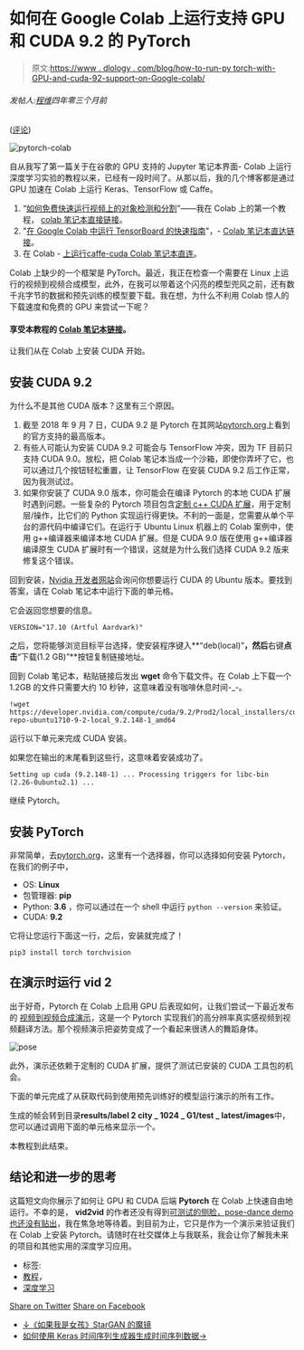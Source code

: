 # 如何在 Google Colab 上运行支持 GPU 和 CUDA 9.2 的 PyTorch

> 原文:[https://www . dlology . com/blog/how-to-run-py torch-with-GPU-and-cuda-92-support-on-Google-colab/](https://www.dlology.com/blog/how-to-run-pytorch-with-gpu-and-cuda-92-support-on-google-colab/)

###### 发帖人:[程维](/blog/author/Chengwei/)四年零三个月前

([评论](/blog/how-to-run-pytorch-with-gpu-and-cuda-92-support-on-google-colab/#disqus_thread))

![pytorch-colab](../Images/bcb28accdfd5a44b693a111ee9b9f7cc.png)

自从我写了第一篇关于在谷歌的 GPU 支持的 Jupyter 笔记本界面- Colab 上运行深度学习实验的教程以来，已经有一段时间了。从那以后，我的几个博客都是通过 GPU 加速在 Colab 上运行 Keras、TensorFlow 或 Caffe。

1.  “[如何免费快速运行视频上的对象检测和分割](https://www.dlology.com/blog/how-to-run-object-detection-and-segmentation-on-video-fast-for-free/)”——我在 Colab 上的第一个教程， [colab 笔记本直接链接](https://drive.google.com/file/d/11yXcMidH2rmnvy5GxFAr0M_0mABr1M_-/view?usp=sharing)。
2.  "[在 Google Colab 中运行 TensorBoard 的快速指南](https://www.dlology.com/blog/quick-guide-to-run-tensorboard-in-google-colab/)"，- [Colab 笔记本直达链接](https://drive.google.com/file/d/1afN2SALDooZIHbBGmWZMT6cZ8ccVElWk/view?usp=sharing)。
3.  在 Colab - [上运行<g class="gr_ gr_82 gr-alert gr_spell gr_inline_cards gr_run_anim ContextualSpelling" id="82" data-gr-id="82">caffe</g>-cuda Colab 笔记本直连](https://drive.google.com/file/d/1jqBo2hpFY_xNeFHDf5l1h6q_VTcRTRlQ/view?usp=sharing)。

Colab 上缺少的一个框架是 PyTorch。最近，我正在检查一个需要在 Linux 上运行的视频到视频合成模型，此外，在我可以带着这个闪亮的模型兜风之前，还有数千兆字节的数据和预先训练的模型要下载。我在想，为什么不利用 Colab 惊人的下载速度和免费的 GPU 来尝试一下呢？

#### 享受本教程的 [Colab 笔记本链接](https://colab.research.google.com/drive/1ldg8DbTpe0M8PaioPBmwIwqs-DkH-ha9)。

让我们从在 Colab 上安装 CUDA 开始。

## 安装 CUDA 9.2

为什么不是其他 CUDA 版本？这里有三个原因。

1.  截至 2018 年 9 月 7 日，CUDA 9.2 是 Pytorch 在其网站[pytorch.org](https://pytorch.org/)上看到的官方支持的最高版本。
2.  有些人可能认为安装 CUDA 9.2 可能会与 TensorFlow 冲突，因为 TF 目前只支持 CUDA 9.0。放松，把 Colab 笔记本当成一个沙箱，即使你弄坏了它，也可以通过几个按钮轻松重置，让 TensorFlow 在安装 CUDA 9.2 后工作正常，因为我测试过。
3.  如果你安装了 CUDA 9.0 版本，你可能会在编译 Pytorch 的本地 CUDA 扩展时遇到问题。一些复杂的 Pytorch 项目包含[定制 c++ CUDA 扩展](https://pytorch.org/tutorials/advanced/cpp_extension.html#integrating-a-c-cuda-operation-with-pytorch)，用于定制层/操作，比它们的 Python 实现运行得更快。不利的一面是，您需要从单个平台的源代码中编译它们。在运行于 Ubuntu Linux 机器上的 Colab 案例中，使用 g++编译器来编译本地 CUDA 扩展。但是 CUDA 9.0 版在使用 g++编译器编译原生 CUDA 扩展时有一个错误，这就是为什么我们选择 CUDA 9.2 版来修复这个错误。

回到安装，[Nvidia 开发者网站](https://developer.nvidia.com/cuda-downloads)会询问你想要运行 CUDA 的 Ubuntu 版本。要找到答案，请在 Colab 笔记本中运行下面的单元格。

它会返回您想要的信息。

```
VERSION="17.10 (Artful Aardvark)"
```

之后，您将能够浏览目标平台选择，使安装程序键入**“deb(local)”**，然后**右键**点击**“下载(1.2 GB)”**按钮复制链接地址。

回到 Colab 笔记本，粘贴链接后发出 **wget** 命令下载文件。在 Colab 上下载一个 1.2GB 的文件只需要大约 10 秒钟，这意味着没有咖啡休息时间-_-。

```
!wget https://developer.nvidia.com/compute/cuda/9.2/Prod2/local_installers/cuda-repo-ubuntu1710-9-2-local_9.2.148-1_amd64
```

运行以下单元来完成 CUDA 安装。

如果您在输出的末尾看到这些行，这意味着安装成功了。

```
Setting up cuda (9.2.148-1) ... Processing triggers for libc-bin (2.26-0ubuntu2.1) ...
```

继续 Pytorch。

## 安装 PyTorch

非常简单，去[pytorch.org](pytorch.org)，这里有一个选择器，你可以选择如何安装 Pytorch，在我们的例子中，

*   OS: **Linux**
*   包管理器: **pip**
*   Python: **3.6** ，你可以通过<g class="gr_ gr_77 gr-alert gr_gramm gr_inline_cards gr_run_anim Style multiReplace" id="77" data-gr-id="77">在</g>一个 shell 中运行 `python --version` <g class="gr_ gr_77 gr-alert gr_gramm gr_inline_cards gr_disable_anim_appear Style multiReplace" id="77" data-gr-id="77">来验证。</g>
*   CUDA: **9.2**

它将让您运行下面这一行，之后，安装就完成了！

```
pip3 install torch torchvision
```

## 在演示时运行 vid 2

出于好奇，Pytorch 在 Colab 上启用 GPU 后表现如何，让我们尝试一下最近发布的 [视频到视频合成演示](https://github.com/NVIDIA/vid2vid)，这是一个 Pytorch 实现我们的高分辨率真实感视频到视频翻译方法。那个视频演示把姿势变成了一个看起来很诱人的舞蹈身体。

![pose](../Images/230e5fab4eafbdca95e9271fc9f4f0ee.png)

此外，演示还依赖于定制的 CUDA 扩展，提供了测试已安装的 CUDA 工具包的机会。

下面的单元完成了从获取代码到使用预先训练好的模型运行演示的所有工作。

生成的帧会转到目录**results/label 2 city _ 1024 _ G1/test _ latest/images**中，您可以通过调用下面的单元格来显示一个。

本教程到此结束。

## 结论和进一步的思考

这篇短文向你展示了如何让 GPU 和 CUDA 后端 **Pytorch** 在 Colab 上快速自由地运行。不幸的是， **vid2vid** 的作者还没有得到[可测试的侧脸，pose-dance demo 也还没有贴出](https://github.com/NVIDIA/vid2vid/issues/24#issuecomment-417463746)，我在焦急地等待着。到目前为止，它只是作为一个演示来验证我们在 Colab 上安装 Pytorch。请随时在社交媒体上与我联系，我会让你了解我未来的项目和其他实用的深度学习应用。

*   标签:
*   [教程](/blog/tag/tutorial/)，
*   [深度学习](/blog/tag/deep-learning/)

[Share on Twitter](https://twitter.com/intent/tweet?url=https%3A//www.dlology.com/blog/how-to-run-pytorch-with-gpu-and-cuda-92-support-on-google-colab/&text=How%20to%20run%20PyTorch%20with%20GPU%20and%20CUDA%209.2%20support%20on%20Google%20Colab) [Share on Facebook](https://www.facebook.com/sharer/sharer.php?u=https://www.dlology.com/blog/how-to-run-pytorch-with-gpu-and-cuda-92-support-on-google-colab/)

*   [↓《如果我是女孩》StarGAN 的魔镜](/blog/if-i-were-a-girl-magic-mirror-by-stargan/)
*   [如何使用 Keras 时间序列生成器生成时间序列数据→](/blog/how-to-use-keras-timeseriesgenerator-for-time-series-data/)